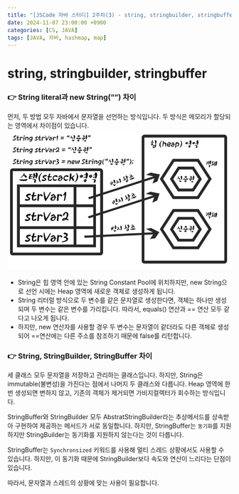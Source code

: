 ```yaml
---
title: "[JSCode 자바 스터디] 2주차(3) - string, stringbuilder, stringbuffer"
date: 2024-11-07 23:00:00 +0900
categories: [CS, JAVA]
tags: [JAVA, 자바, hashmap, map]
---
```


# string, stringbuilder, stringbuffer

### 👉 String literal과 new String(””) 차이

먼저, 두 방법 모두 자바에서 문자열을 선언하는 방식입니다.
두 방식은 메모리가 할당되는 영역에서 차이점이 있습니다.
![멘붕](/images/자바스터디/스택,%20힙.png)

- String은 힙 영역 안에 있는 String Constant Pool에 위치하지만, new String으로 선언 시에는 Heap 영역에 새로운 객체로 생성하게 됩니다.
- String 리터럴 방식으로 두 변수를 같은 문자열로 생성한다면, 객체는 하나만 생성되며 두 변수는 같은 변수를 가리킵니다. 따라서, equals() 연산과 == 연산 모두 같다고 나오게 됩니다.
- 하지만, new 연산자를 사용할 경우 두 변수는 문자열이 같더라도 다른 객체로 생성되어 ==연산에는 다른 주소를 참조하기 때문에 false를 리턴합니다.

### 👉 String, StringBuilder, StringBuffer 차이

세 클래스 모두 문자열을 저장하고 관리하는 클래스입니다.
하지만, String은 immutable(불변성)을 가진다는 점에서 나머지 두 클래스와 다릅니다. Heap 영역에 한 번 생성되면 변하지 않고, 기존의 객체가 제거되면 가비지컬렉터가 회수하는 방식입니다.

StringBuffer와 StringBuilder 모두 AbstratStringBuilder라는 추상메서드를 상속받아 구현하여 제공하는 메서드가 서로 동일합니다. 하지만, StringBuffer는 `동기화`를 지원하지만 StringBuilder는 동기화를 지원하지 않는다는 것이 다릅니다.

StringBuffer는 `Synchronsized` 키워드를 사용해 멀티 스레드 상황에서도 사용할 수 있습니다. 하지만, 이 동기화 때문에 StringBuilder보다 속도와 연산이 느리다는 단점이 있습니다.

따라서, 문자열과 스레드의 상황에 맞는 사용이 필요합니다.
